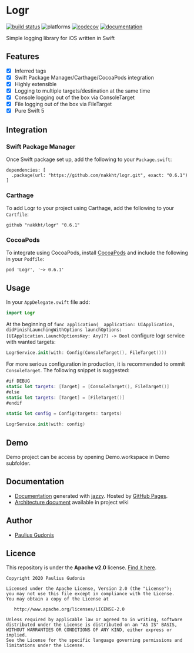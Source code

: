 # Logr

[![build status](https://travis-ci.com/nakkht/logr.svg?branch=develop)](https://travis-ci.com/nakkht/logr)
![platforms](https://img.shields.io/badge/platforms-ios%20%7C%20osx%20%7C%20tvos-brightgreen)
[![codecov](https://codecov.io/gh/nakkht/logr/branch/develop/graph/badge.svg)](https://codecov.io/gh/nakkht/logr)
[![documentation](https://img.shields.io/badge/doc-reference-brightgreen)](https://nakkht.github.io/logr/)

Simple logging library for iOS written in Swift

## Features

- [x] Inferred tags
- [x] Swift Package Manager/Carthage/CocoaPods integration
- [x] Highly extensible
- [x] Logging to multiple targets/destination at the same time
- [x] Console logging out of the box via ConsoleTarget
- [x] File logging out of the box via FileTarget 
- [x] Pure Swift 5

## Integration

### Swift Package Manager

Once Swift package set up, add the following to your `Package.swift`:

```
dependencies: [
  .package(url: "https://github.com/nakkht/logr.git", exact: "0.6.1")
]
```

### Carthage

To add Logr to your project using Carthage, add the following to your `Cartfile`:

```
github "nakkht/logr" "0.6.1"
```

### CocoaPods

To integrate using CocoaPods, install [CocoaPods](https://guides.cocoapods.org/using/getting-started.html#getting-started) and include the following in your `Podfile`:

```
pod 'Logr', '~> 0.6.1'
```

## Usage

In your `AppDelegate.swift` file add:

```swift
import Logr
```

At the beginning of `func application(_ application: UIApplication, didFinishLaunchingWithOptions launchOptions: [UIApplication.LaunchOptionsKey: Any]?) -> Bool` configure logr service with wanted targets:

```swift
LogrService.init(with: Config(ConsoleTarget(), FileTarget()))
``` 

For more serious configuration in production, it is recommended to ommit `ConsoleTarget`. The following snippet is suggested:

```swift
#if DEBUG
static let targets: [Target] = [ConsoleTarget(), FileTarget()]
#else
static let targets: [Target] = [FileTarget()]
#endif

static let config = Config(targets: targets)

LogrService.init(with: config)
```

## Demo

Demo project can be access by opening Demo.workspace in Demo subfolder.

## Documentation

- [Documentation](https://nakkht.github.io/logr/) generated with [jazzy](https://github.com/realm/jazzy). Hosted by [GitHub Pages](https://pages.github.com).
- [Architecture document](https://github.com/nakkht/logr/wiki/Architecture) available in project wiki

## Author
* [Paulius Gudonis](https://pgu.dev)

## Licence
This repository is under the **Apache v2.0** license. [Find it here](https://github.com/nakkht/logr/blob/master/LICENSE).

    Copyright 2020 Paulius Gudonis

    Licensed under the Apache License, Version 2.0 (the "License");
    you may not use this file except in compliance with the License.
    You may obtain a copy of the License at

       http://www.apache.org/licenses/LICENSE-2.0

    Unless required by applicable law or agreed to in writing, software
    distributed under the License is distributed on an "AS IS" BASIS,
    WITHOUT WARRANTIES OR CONDITIONS OF ANY KIND, either express or implied.
    See the License for the specific language governing permissions and
    limitations under the License.
